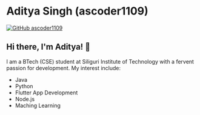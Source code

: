 # Aditya Singh (ascoder1109)

[![GitHub ascoder1109](https://img.shields.io/github/followers/ascoder1109?label=Follow&style=social)](https://github.com/ascoder1109)

## Hi there, I'm Aditya! 👋 

I am a BTech (CSE) student at Siliguri Institute of Technology with a fervent passion for development. My interest include:

<ul>
  <li>Java</li>
<li>Python</li>
<li>Flutter App Development</li>
<li>Node.js</li>
  <li>Maching Learning</li>
</ul>

